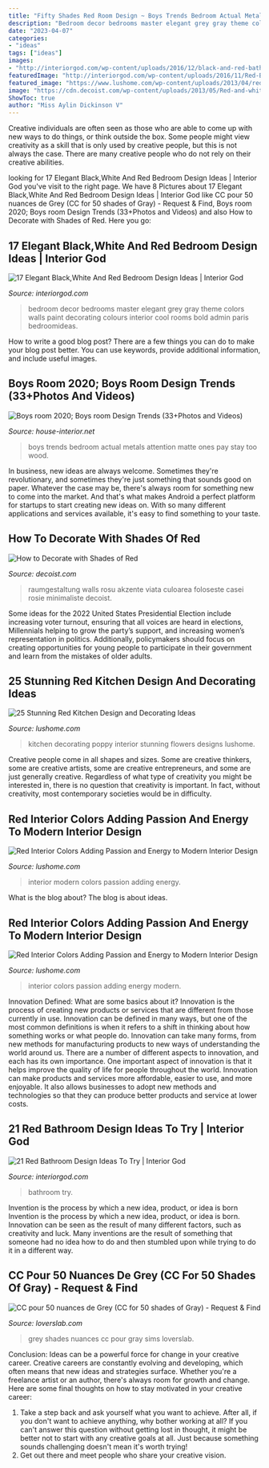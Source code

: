 ```yaml
---
title: "Fifty Shades Red Room Design ~ Boys Trends Bedroom Actual Metals Attention Matte Ones Pay Stay Too Wood"
description: "Bedroom decor bedrooms master elegant grey gray theme colors walls paint decorating colours interior cool rooms bold admin paris bedroomideas"
date: "2023-04-07"
categories:
- "ideas"
tags: ["ideas"]
images:
- "http://interiorgod.com/wp-content/uploads/2016/12/black-and-red-bathroom-ideas.jpg"
featuredImage: "http://interiorgod.com/wp-content/uploads/2016/11/Red-Black-and-White-Bedroom.jpg"
featured_image: "https://www.lushome.com/wp-content/uploads/2013/04/red-interior-colors-room-design-ideas-9.jpg"
image: "https://cdn.decoist.com/wp-content/uploads/2013/05/Red-and-white-office-decor.jpg"
ShowToc: true
author: "Miss Aylin Dickinson V"
---
```



Creative individuals are often seen as those who are able to come up with new ways to do things, or think outside the box. Some people might view creativity as a skill that is only used by creative people, but this is not always the case. There are many creative people who do not rely on their creative abilities.

	

		
looking for 17 Elegant Black,White And Red Bedroom Design Ideas | Interior God you've visit to the right page. We have 8 Pictures about 17 Elegant Black,White And Red Bedroom Design Ideas | Interior God like CC pour 50 nuances de Grey (CC for 50 shades of Gray) - Request &amp; Find, Boys room 2020; Boys room Design Trends (33+Photos and Videos) and also How to Decorate with Shades of Red. Here you go:
		
    
## 17 Elegant Black,White And Red Bedroom Design Ideas | Interior God

<img loading=lazy src="http://interiorgod.com/wp-content/uploads/2016/11/Red-Black-and-White-Bedroom.jpg" onerror="this.onerror=null;this.src='https://tse3.mm.bing.net/th?id=OIP.Gn4DwVGvnau5rzP9e521ugHaJ5&amp;pid=15.1';" alt="17 Elegant Black,White And Red Bedroom Design Ideas | Interior God">

_Source: interiorgod.com_

>bedroom decor bedrooms master elegant grey gray theme colors walls paint decorating colours interior cool rooms bold admin paris bedroomideas. 

	

How to write a good blog post?
There are a few things you can do to make your blog post better. You can use keywords, provide additional information, and include useful images.

    
## Boys Room 2020; Boys Room Design Trends (33+Photos And Videos)

<img loading=lazy src="http://house-interior.net/wp-content/uploads/2017/08/Wooden-Boys-room-2018-boys-bedroom-decor-boys-room-design.jpg" onerror="this.onerror=null;this.src='https://tse3.mm.bing.net/th?id=OIP.v4mY4-DYkGHLjZ2chGBo7wHaDk&amp;pid=15.1';" alt="Boys room 2020; Boys room Design Trends (33+Photos and Videos)">

_Source: house-interior.net_

>boys trends bedroom actual metals attention matte ones pay stay too wood. 

	

In business, new ideas are always welcome. Sometimes they're revolutionary, and sometimes they're just something that sounds good on paper. Whatever the case may be, there's always room for something new to come into the market. And that's what makes Android a perfect platform for startups to start creating new ideas on. With so many different applications and services available, it's easy to find something to your taste.

    
## How To Decorate With Shades Of Red

<img loading=lazy src="https://cdn.decoist.com/wp-content/uploads/2013/05/Red-and-white-office-decor.jpg" onerror="this.onerror=null;this.src='https://tse2.mm.bing.net/th?id=OIP.oZh3YzkAnX493TnDuYX6_AHaFM&amp;pid=15.1';" alt="How to Decorate with Shades of Red">

_Source: decoist.com_

>raumgestaltung walls rosu akzente viata culoarea foloseste casei rosie minimaliste decoist. 

	

Some ideas for the 2022 United States Presidential Election include increasing voter turnout, ensuring that all voices are heard in elections, Millennials helping to grow the party’s support, and increasing women’s representation in politics. Additionally, policymakers should focus on creating opportunities for young people to participate in their government and learn from the mistakes of older adults.

    
## 25 Stunning Red Kitchen Design And Decorating Ideas

<img loading=lazy src="https://www.lushome.com/wp-content/uploads/2014/05/red-kitchen-design-decorating-ideas-8.jpg" onerror="this.onerror=null;this.src='https://tse4.mm.bing.net/th?id=OIP.6LfQ1KNjvqZ31jVIV0PStAHaFo&amp;pid=15.1';" alt="25 Stunning Red Kitchen Design and Decorating Ideas">

_Source: lushome.com_

>kitchen decorating poppy interior stunning flowers designs lushome. 

	

Creative people come in all shapes and sizes. Some are creative thinkers, some are creative artists, some are creative entrepreneurs, and some are just generally creative. Regardless of what type of creativity you might be interested in, there is no question that creativity is important. In fact, without creativity, most contemporary societies would be in difficulty.

    
## Red Interior Colors Adding Passion And Energy To Modern Interior Design

<img loading=lazy src="https://www.lushome.com/wp-content/uploads/2013/04/red-interior-colors-room-design-ideas-10.jpg" onerror="this.onerror=null;this.src='https://tse1.mm.bing.net/th?id=OIP.CrfsWOqJb-W7h36z9sX-5QHaFj&amp;pid=15.1';" alt="Red Interior Colors Adding Passion and Energy to Modern Interior Design">

_Source: lushome.com_

>interior modern colors passion adding energy. 

	

What is the blog about?
The blog is about ideas.

    
## Red Interior Colors Adding Passion And Energy To Modern Interior Design

<img loading=lazy src="https://www.lushome.com/wp-content/uploads/2013/04/red-interior-colors-room-design-ideas-9.jpg" onerror="this.onerror=null;this.src='https://tse1.mm.bing.net/th?id=OIP.ZJp42m8d-Dwl9gVS1aUy4gHaHa&amp;pid=15.1';" alt="Red Interior Colors Adding Passion and Energy to Modern Interior Design">

_Source: lushome.com_

>interior colors passion adding energy modern. 

	

Innovation Defined: What are some basics about it?
Innovation is the process of creating new products or services that are different from those currently in use. Innovation can be defined in many ways, but one of the most common definitions is when it refers to a shift in thinking about how something works or what people do. Innovation can take many forms, from new methods for manufacturing products to new ways of understanding the world around us. There are a number of different aspects to innovation, and each has its own importance.
One important aspect of innovation is that it helps improve the quality of life for people throughout the world. Innovation can make products and services more affordable, easier to use, and more enjoyable. It also allows businesses to adopt new methods and technologies so that they can produce better products and service at lower costs.

    
## 21 Red Bathroom Design Ideas To Try | Interior God

<img loading=lazy src="http://interiorgod.com/wp-content/uploads/2016/12/black-and-red-bathroom-ideas.jpg" onerror="this.onerror=null;this.src='https://tse1.mm.bing.net/th?id=OIP.xritjf0fj_S0N0SVjjk9rwHaJ4&amp;pid=15.1';" alt="21 Red Bathroom Design Ideas To Try | Interior God">

_Source: interiorgod.com_

>bathroom try. 

	

Invention is the process by which a new idea, product, or idea is born
Invention is the process by which a new idea, product, or idea is born. Innovation can be seen as the result of many different factors, such as creativity and luck. Many inventions are the result of something that someone had no idea how to do and then stumbled upon while trying to do it in a different way.

    
## CC Pour 50 Nuances De Grey (CC For 50 Shades Of Gray) - Request &amp; Find

<img loading=lazy src="https://static.loverslab.com/uploads/monthly_2018_01/103691633.jpg.faf2989298a0ff115f68111508fedf8c.jpg" onerror="this.onerror=null;this.src='https://tse2.mm.bing.net/th?id=OIP.V3_gcaorfk9LdFVrrxGM4wHaEm&amp;pid=15.1';" alt="CC pour 50 nuances de Grey (CC for 50 shades of Gray) - Request &amp; Find">

_Source: loverslab.com_

>grey shades nuances cc pour gray sims loverslab. 

	

Conclusion: Ideas can be a powerful force for change in your creative career.
Creative careers are constantly evolving and developing, which often means that new ideas and strategies surface. Whether you're a freelance artist or an author, there's always room for growth and change. Here are some final thoughts on how to stay motivated in your creative career:
1) Take a step back and ask yourself what you want to achieve. After all, if you don't want to achieve anything, why bother working at all? If you can't answer this question without getting lost in thought, it might be better not to start with any creative goals at all. Just because something sounds challenging doesn't mean it's worth trying!
2) Get out there and meet people who share your creative vision.

